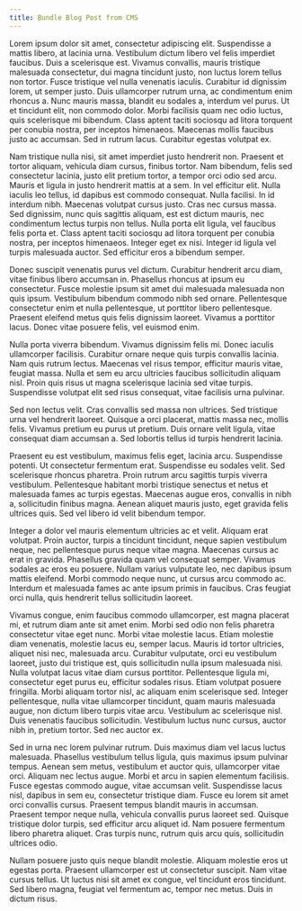 ```yaml
---
title: Bundle Blog Post from CMS
---
```

Lorem ipsum dolor sit amet, consectetur adipiscing elit. Suspendisse a mattis libero, at lacinia urna. Vestibulum dictum libero vel felis imperdiet faucibus. Duis a scelerisque est. Vivamus convallis, mauris tristique malesuada consectetur, dui magna tincidunt justo, non luctus lorem tellus non tortor. Fusce tristique vel nulla venenatis iaculis. Curabitur id dignissim lorem, ut semper justo. Duis ullamcorper rutrum urna, ac condimentum enim rhoncus a. Nunc mauris massa, blandit eu sodales a, interdum vel purus. Ut et tincidunt elit, non commodo dolor. Morbi facilisis quam nec odio luctus, quis scelerisque mi bibendum. Class aptent taciti sociosqu ad litora torquent per conubia nostra, per inceptos himenaeos. Maecenas mollis faucibus justo ac accumsan. Sed in rutrum lacus. Curabitur egestas volutpat ex.

Nam tristique nulla nisi, sit amet imperdiet justo hendrerit non. Praesent et tortor aliquam, vehicula diam cursus, finibus tortor. Nam bibendum, felis sed consectetur lacinia, justo elit pretium tortor, a tempor orci odio sed arcu. Mauris et ligula in justo hendrerit mattis at a sem. In vel efficitur elit. Nulla iaculis leo tellus, id dapibus est commodo consequat. Nulla facilisi. In id interdum nibh. Maecenas volutpat cursus justo. Cras nec cursus massa. Sed dignissim, nunc quis sagittis aliquam, est est dictum mauris, nec condimentum lectus turpis non tellus. Nulla porta elit ligula, vel faucibus felis porta et. Class aptent taciti sociosqu ad litora torquent per conubia nostra, per inceptos himenaeos. Integer eget ex nisi. Integer id ligula vel turpis malesuada auctor. Sed efficitur eros a bibendum semper.

Donec suscipit venenatis purus vel dictum. Curabitur hendrerit arcu diam, vitae finibus libero accumsan in. Phasellus rhoncus at ipsum eu consectetur. Fusce molestie ipsum sit amet dui malesuada malesuada non quis ipsum. Vestibulum bibendum commodo nibh sed ornare. Pellentesque consectetur enim et nulla pellentesque, ut porttitor libero pellentesque. Praesent eleifend metus quis felis dignissim laoreet. Vivamus a porttitor lacus. Donec vitae posuere felis, vel euismod enim.

Nulla porta viverra bibendum. Vivamus dignissim felis mi. Donec iaculis ullamcorper facilisis. Curabitur ornare neque quis turpis convallis lacinia. Nam quis rutrum lectus. Maecenas vel risus tempor, efficitur mauris vitae, feugiat massa. Nulla et sem eu arcu ultricies faucibus sollicitudin aliquam nisl. Proin quis risus ut magna scelerisque lacinia sed vitae turpis. Suspendisse volutpat elit sed risus consequat, vitae facilisis urna pulvinar.

Sed non lectus velit. Cras convallis sed massa non ultrices. Sed tristique urna vel hendrerit laoreet. Quisque a orci placerat, mattis massa nec, mollis felis. Vivamus pretium eu purus ut pretium. Duis ornare velit ligula, vitae consequat diam accumsan a. Sed lobortis tellus id turpis hendrerit lacinia.

Praesent eu est vestibulum, maximus felis eget, lacinia arcu. Suspendisse potenti. Ut consectetur fermentum erat. Suspendisse eu sodales velit. Sed scelerisque rhoncus pharetra. Proin rutrum arcu sagittis turpis viverra vestibulum. Pellentesque habitant morbi tristique senectus et netus et malesuada fames ac turpis egestas. Maecenas augue eros, convallis in nibh a, sollicitudin finibus magna. Aenean aliquet mauris justo, eget gravida felis ultrices quis. Sed vel libero id velit bibendum tempor.

Integer a dolor vel mauris elementum ultricies ac et velit. Aliquam erat volutpat. Proin auctor, turpis a tincidunt tincidunt, neque sapien vestibulum neque, nec pellentesque purus neque vitae magna. Maecenas cursus ac erat in gravida. Phasellus gravida quam vel consequat semper. Vivamus sodales ac eros eu posuere. Nullam varius vulputate leo, nec dapibus ipsum mattis eleifend. Morbi commodo neque nunc, ut cursus arcu commodo ac. Interdum et malesuada fames ac ante ipsum primis in faucibus. Cras feugiat orci nulla, quis hendrerit tellus sollicitudin laoreet.

Vivamus congue, enim faucibus commodo ullamcorper, est magna placerat mi, et rutrum diam ante sit amet enim. Morbi sed odio non felis pharetra consectetur vitae eget nunc. Morbi vitae molestie lacus. Etiam molestie diam venenatis, molestie lacus eu, semper lacus. Mauris id tortor ultricies, aliquet nisi nec, malesuada arcu. Curabitur vulputate, orci eu vestibulum laoreet, justo dui tristique est, quis sollicitudin nulla ipsum malesuada nisi. Nulla volutpat lacus vitae diam cursus porttitor. Pellentesque ligula mi, consectetur eget purus eu, efficitur sodales risus. Etiam volutpat posuere fringilla. Morbi aliquam tortor nisl, ac aliquam enim scelerisque sed. Integer pellentesque, nulla vitae ullamcorper tincidunt, quam mauris malesuada augue, non dictum libero turpis vitae arcu. Vestibulum ac scelerisque nisl. Duis venenatis faucibus sollicitudin. Vestibulum luctus nunc cursus, auctor nibh in, pretium tortor. Sed nec auctor ex.

Sed in urna nec lorem pulvinar rutrum. Duis maximus diam vel lacus luctus malesuada. Phasellus vestibulum tellus ligula, quis maximus ipsum pulvinar tempus. Aenean sem metus, vestibulum et auctor quis, ullamcorper vitae orci. Aliquam nec lectus augue. Morbi et arcu in sapien elementum facilisis. Fusce egestas commodo augue, vitae accumsan velit. Suspendisse lacus nisl, dapibus in sem eu, consectetur tristique diam. Fusce eu lorem sit amet orci convallis cursus. Praesent tempus blandit mauris in accumsan. Praesent tempor neque nulla, vehicula convallis purus laoreet sed. Quisque tristique dolor turpis, sed efficitur arcu aliquet id. Nam posuere fermentum libero pharetra aliquet. Cras turpis nunc, rutrum quis arcu quis, sollicitudin ultrices odio.

Nullam posuere justo quis neque blandit molestie. Aliquam molestie eros ut egestas porta. Praesent ullamcorper est ut consectetur suscipit. Nam vitae cursus tellus. Ut luctus nisi sit amet ex congue, vel tincidunt eros tincidunt. Sed libero magna, feugiat vel fermentum ac, tempor nec metus. Duis in dictum risus.